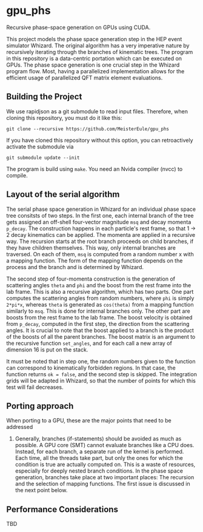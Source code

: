 # gpu_phs
Recursive phase-space generation on GPUs using CUDA.

This project models the phase space generation step in the HEP event simulator Whizard. The original algorithm has a very imperative nature by recursively iterating through the branches of kinematic trees. The program in this repository is a data-centric portation which can be executed on GPUs.
The phase space generation is one crucial step in the Whizard program flow. Most, having a parallelized implementation allows for the efficient usage of parallelized QFT matrix element evaluations.

## Building the Project

We use rapidjson as a git submodule to read input files. Therefore, when cloning this repository, you must do it like this:
```
git clone --recursive https://github.com/MeisterEule/gpu_phs
```

If you have cloned this repository without this option, you can retroactively activate the submodule via
```
git submodule update --init
```

The program is build using `make`. You need an Nvida compiler (nvcc) to compile.

## Layout of the serial algorithm

The serial phase space generation in Whizard for an individual phase space tree consitsts of two steps. In the first one, each internal branch of the tree gets assigned an off-shell four-vector magnitude `msq` and decay momenta `p_decay`. The construction happens in each particle's rest frame, so that 1 -> 2 decay kinematics can be applied. 
The momenta are applied in a recursive way. The recursion starts at the root branch proceeds on child branches, if they have children themselves. This way, only internal branches are traversed. On each of them, `msq` is computed from a random number x with a mapping function. The form of the mapping function depends on the process and the branch and is determined by Whizard. 

The second step of four-momenta construction is the generation of scattering angles `theta` and `phi` and the boost from the rest frame into the lab frame. This is also a recursive algorithm, which has two parts. One part computes the scattering angles from random numbers, where `phi` is simply `2*pi*x`, whereas `theta` is generated as `cos(theta)` from a mapping function similarly to `msq`. This is done for internal branches only. The other part are boosts from the rest frame to the lab frame. The boost velocity is obtained from `p_decay`, computed in the first step, the direction from the scattering angles. It is crucial to note that the boost applied to a branch is the product of the boosts of all the parent branches. The boost matrix is an argument to the recursive function `set_angles`, and for each call a new array of dimension 16 is put on the stack. 

It must be noted that in step one, the random numbers given to the function can correspond to kinematically forbidden regions. In that case, the function returns `ok = false`, and the second step is skipped. The integration grids will be adapted in Whizard, so that the number of points for which this test will fail decreases.

## Porting approach

When porting to a GPU, these are the major points that need to be addressed

1. Generally, branches (if-statements) should be avoided as much as possible. A GPU core (SMT) cannot evaluate branches like a CPU does. Instead, for each branch, a separate run of the kernel is performed. Each time, all the threads take part, but only the ones for which the condition is true are actually computed on. This is a waste of resources, especially for deeply nested branch conditions. In the phase space generation, branches take place at two important places: The recursion and the selection of mapping functions. The first issue is discussed in the next point below. 

## Performance Considerations

TBD

